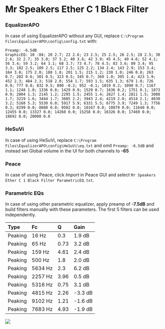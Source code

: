 # Mr Speakers Ether C 1 Black Filter

### EqualizerAPO
In case of using EqualizerAPO without any GUI, replace `C:\Program Files\EqualizerAPO\config\config.txt`
with:
```
Preamp: -6.5dB
GraphicEQ: 10 -84; 20 2.7; 22 2.6; 23 2.5; 25 2.5; 26 2.5; 28 2.5; 30 2.6; 32 2.7; 35 3.0; 37 3.2; 40 3.6; 42 3.9; 45 4.5; 49 4.6; 52 4.1; 56 3.4; 59 3.2; 64 3.1; 68 3.7; 73 4.7; 78 4.5; 83 3.6; 89 3.4; 95 3.3; 102 2.5; 109 2.5; 117 2.5; 125 2.2; 134 2.4; 143 2.9; 153 3.4; 164 3.8; 175 2.0; 188 1.8; 201 1.5; 215 1.2; 230 1.0; 246 0.8; 263 0.7; 282 0.6; 301 0.5; 323 0.5; 345 0.7; 369 1.0; 395 1.4; 423 1.9; 452 2.3; 484 2.3; 518 2.0; 554 1.7; 593 1.5; 635 1.3; 679 1.0; 726 0.9; 777 0.8; 832 0.5; 890 -0.2; 952 -0.1; 1019 0.2; 1090 0.7; 1167 1.1; 1248 1.0; 1336 0.8; 1429 0.9; 1529 0.7; 1636 0.2; 1751 0.1; 1873 0.9; 2004 1.3; 2145 1.2; 2295 1.5; 2455 1.4; 2627 1.4; 2811 1.5; 3008 1.7; 3219 1.6; 3444 1.7; 3685 2.2; 3943 2.4; 4219 2.0; 4514 2.1; 4830 3.2; 5168 5.3; 5530 6.0; 5917 5.9; 6331 5.5; 6775 3.9; 7249 1.3; 7756 0.3; 8299 0.0; 8880 0.0; 9502 0.0; 10167 0.0; 10879 0.0; 11640 0.0; 12455 0.0; 13327 0.0; 14260 0.0; 15258 0.0; 16326 0.0; 17469 0.0; 18692 0.0; 20000 0.0
```

### HeSuVi
In case of using HeSuVi, replace `C:\Program Files\EqualizerAPO\config\HeSuVi\eq.txt` and omit `Preamp:
-6.5dB` and instead set Global volume in the UI for both channels to **-65**

### Peace
In case of using Peace, click *Import* in Peace GUI and select `Mr Speakers Ether C 1 Black Filter ParametricEQ.txt`.

### Parametric EQs
In case of using other parametric equalizer, apply preamp of **-7.5dB** and build filters manually with
these parameters. The first 5 filters can be used independently.

| Type    | Fc      |    Q | Gain    |
|:--------|:--------|:-----|:--------|
| Peaking | 16 Hz   | 0.3  | 1.9 dB  |
| Peaking | 65 Hz   | 0.73 | 3.2 dB  |
| Peaking | 159 Hz  | 4.61 | 2.4 dB  |
| Peaking | 500 Hz  | 1.8  | 2.0 dB  |
| Peaking | 5634 Hz | 2.3  | 6.2 dB  |
| Peaking | 2257 Hz | 3.96 | 0.5 dB  |
| Peaking | 5316 Hz | 0.75 | 3.1 dB  |
| Peaking | 4815 Hz | 2.26 | -3.3 dB |
| Peaking | 9102 Hz | 1.21 | -1.6 dB |
| Peaking | 7683 Hz | 4.93 | -1.9 dB |

![](https://raw.githubusercontent.com/jaakkopasanen/AutoEq/master/results/innerfidelity/sbaf-serious/Mr%20Speakers%20Ether%20C%201%20Black%20Filter/Mr%20Speakers%20Ether%20C%201%20Black%20Filter.png)